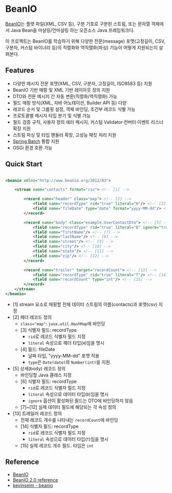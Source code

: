 # BeanIO

[BeanIO](http://beanio.org/)는 플랫 파일(XML, CSV 등), 구분 기호로 구분된 스트림, 또는 문자열 객체에서 Java Bean을 마샬링/언마샬링 하는 오픈소스 Java 프레임워크다.

이 프로젝트는 BeanIO를 학습하기 위해 다양한 전문(message) 포맷(고정길이, CSV, 구분자, 커스텀 바이너리 등)의 직렬화와 역직렬화(파싱) 기능이 어떻게 지원되는지 살펴본다.

## Features

- 다양한 메시지 전문 포맷(XML, CSV, 구분자, 고정길이, ISO8583 등) 지원
- BeanIO 기반 매핑 및 XML 기반 레이아웃 정의 지원
- DTO와 전문 메시지 간 자동 변환(직렬화/역직렬화) 가능
- 필드 매핑 방식(XML, 자바 어노테이션, Builder API 등) 다양
- 레코드 순서 및 그룹핑 설정, 객체 바인딩, 조건부 레코드 식별 가능
- 프로토콜별 메시지 타입 분기 및 식별 가능
- 필드 검증 규칙, 사용자 정의 에러 메시지, 커스텀 Validator·컨버터·이벤트 리스너 확장 지원
- 스트림 파싱 및 타입 핸들러 확장, 고성능 패킷 처리 지원
- [Spring Batch](https://docs.spring.io/spring-batch/) 통합 지원
- OSGi 환경 호환 가능

## Quick Start

```xml

<beanio xmlns="http://www.beanio.org/2012/03">

    <stream name="contacts" format="csv"> <!-- [1] -->

        <record name="header" class="map"> <!-- [2] -->
            <field name="recordType" rid="true" literal="H"/> <!-- [3] -->
            <field name="fileDate" type="date" format="yyyy-MM-dd"/> <!-- [4] -->
        </record>

        <record name="body" class="example.UserContactDto"> <!-- [5] -->
            <field name="recordType" rid="true" literal="D" ignore="true"/> <!-- [6] -->
            <field name="firstName"/> <!-- [7] -->
            <field name="lastName"/> <!-- [8] -->
            <field name="street"/> <!-- [9] -->
            <field name="city"/> <!-- [10] -->
            <field name="state"/> <!-- [11] -->
            <field name="zip"/> <!-- [12] -->
        </record>

        <record name="trailer" target="recordCount"> <!-- [13] -->
            <field name="recordType" rid="true" literal="T"/> <!-- [14] -->
            <field name="recordCount" type="int"/> <!-- [15] -->
        </record>
    </stream>
</beanio>
```

- [1] stream 요소로 매핑할 전체 데이터 스트림의 이름(contacts)과 포맷(csv) 지정
- [2] 헤더 레코드 정의
    - `class="map"`: `java.util.HashMap`에 바인딩
    - [3] 식별자 필드: recordType
        - `rid`로 레코드 식별자 필드 지정
        - `literal` 속성으로 헤더 타입(`H`)임을 명시
    - [4] 필드: fileDate
        - 날짜 타입, "yyyy-MM-dd" 포맷 적용
        - `type`은 `Date(date)`와 `Number(int)`을 지원.
- [5] 상세(body) 레코드 정의
    - 바인딩할 Java 클래스 지정
    - [6] 식별자 필드: recordType
        - `rid`로 레코드 식별자 필드 지정
        - `literal` 속성으로 데이터 타입(`D`)임을 명시
        - `ignore` 옵션이 활성화된 필드는 DTO에 바인딩하지 않음
    - [7]~[12] 실제 데이터 필드에 해당되는 각 속성 정의
- [13] 트레일러 레코드 정의
    - 전체 레코드 개수를 나타내는 `recordCount`에 바인딩
    - [14] 식별자 필드: recordType
        - `rid`로 레코드 식별자 필드 지정
        - `literal` 속성으로 데이터 타입(`T`)임을 명시
    - [15] 실제 레코드 개수 필드. 타입은 `int`

## Reference

- [BeanIO](http://beanio.org/)
- [BeanIO 2.0 reference](http://beanio.org/2.0/docs/reference/index.html)
- [kevinseim - beanio](https://github.com/kevinseim/beanio)
